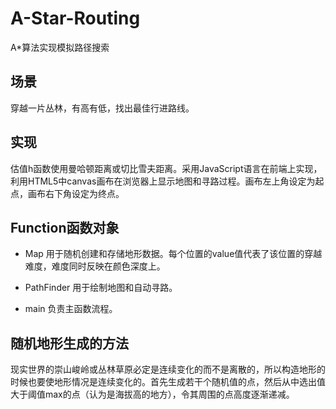 A-Star-Routing
==============

A*算法实现模拟路径搜索


## 场景
穿越一片丛林，有高有低，找出最佳行进路线。

## 实现
估值h函数使用曼哈顿距离或切比雪夫距离。采用JavaScript语言在前端上实现，利用HTML5中canvas画布在浏览器上显示地图和寻路过程。画布左上角设定为起点，画布右下角设定为终点。

## Function函数对象
* Map 用于随机创建和存储地形数据。每个位置的value值代表了该位置的穿越难度，难度同时反映在颜色深度上。

* PathFinder 用于绘制地图和自动寻路。

* main 负责主函数流程。


## 随机地形生成的方法
现实世界的崇山峻岭或丛林草原必定是连续变化的而不是离散的，所以构造地形的时候也要使地形情况是连续变化的。首先生成若干个随机值的点，然后从中选出值大于阈值max的点（认为是海拔高的地方），令其周围的点高度逐渐递减。
